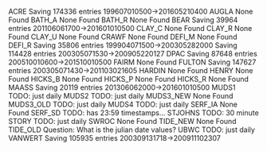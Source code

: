 ACRE       Saving 174336 entries 199607010500->201605210400
AUGLA      None Found
BATH_A     None Found
BATH_R     None Found
BEAR       Saving 39964 entries 201106061700->201601010500
CLAY_C     None Found
CLAY_R     None Found
CLAY_U     None Found
CRAWF      None Found
DEFI_M     None Found
DEFI_R     Saving 35806 entries 199904071500->200305282000
           Saving 114428 entries 200305071530->200905220127
DPAC       Saving 87648 entries 200510010600->201510010500
FAIRM      None Found
FULTON     Saving 147627 entries 200305071430->201103021605
HARDIN     None Found
HENRY      None Found
HICKS_B    None Found
HICKS_P    None Found
HICKS_R    None Found
MAASS      Saving 20119 entries 201306062000->201601010500
MUDS1      TODO: just daily
MUDS2      TODO: just daily
MUDS3_NEW  None Found
MUDS3_OLD  TODO: just daily
MUDS4      TODO: just daily
SERF_IA    None Found
SERF_SD    TODO: has 23:59 timestamps...
STJOHNS    TODO: 30 minute
STORY      TODO: just daily
SWROC      None Found
TIDE_NEW   None Found
TIDE_OLD   Question: What is the julian date values?
UBWC       TODO: just daily
VANWERT    Saving 105935 entries 200309131718->200911102307
